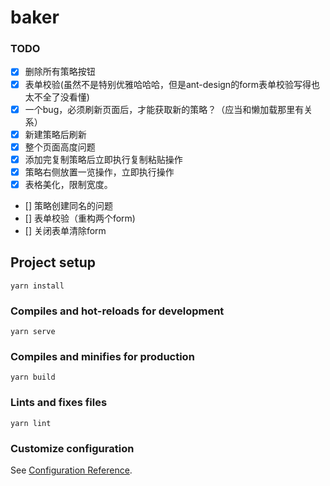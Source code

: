 # baker

### TODO

- [x]  删除所有策略按钮
- [x]  表单校验(虽然不是特别优雅哈哈哈，但是ant-design的form表单校验写得也太不全了没看懂)
- [x]  一个bug，必须刷新页面后，才能获取新的策略？（应当和懒加载那里有关系）
- [x]  新建策略后刷新
- [x]  整个页面高度问题
- [x]  添加完复制策略后立即执行复制粘贴操作
- [x]  策略右侧放置一览操作，立即执行操作
- [x]  表格美化，限制宽度。
- []   策略创建同名的问题
- []   表单校验（重构两个form)
- []   关闭表单清除form

## Project setup
```
yarn install
```

### Compiles and hot-reloads for development
```
yarn serve
```

### Compiles and minifies for production
```
yarn build
```

### Lints and fixes files
```
yarn lint
```

### Customize configuration
See [Configuration Reference](https://cli.vuejs.org/config/).
